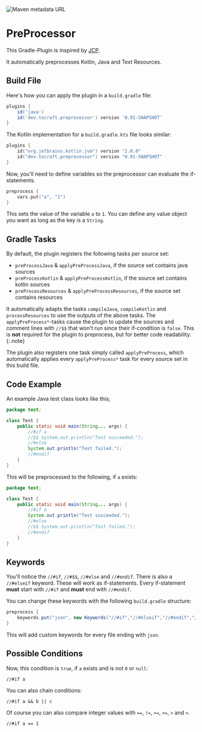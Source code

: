 ![Maven metadata URL](https://img.shields.io/maven-metadata/v?metadataUrl=https%3A%2F%2Fmaven.tocraft.dev%2Fpublic%2Fdev%2Ftocraft%2Fpreprocessor%2Fmaven-metadata.xml&style=flat-square)

# PreProcessor

This Gradle-Plugin is inspired by [JCP](https://github.com/raydac/java-comment-preprocessor).

It automatically preprocesses Kotlin, Java and Text Resources.

## Build File

Here's how you can apply the plugin in a `build.gradle` file:

~~~groovy
plugins {
    id('java')
    id('dev.tocraft.preprocessor') version '0.91-SNAPSHOT'
}
~~~

The Kotlin implementation for a `build.gradle.kts` file looks similar:

~~~kotlin
plugins {
    id("org.jetbrains.kotlin.jvm") version "2.0.0"
    id("dev.tocraft.preprocessor") version "0.91-SNAPSHOT"
}
~~~

Now, you'll need to define variables so the preprocessor can evaluate the if-statements.
~~~kotlin
preprocess {
    vars.put("a", "1")
}
~~~

This sets the value of the variable `a` to `1`. You can define any value object you want as long as the key is a `String`.

## Gradle Tasks

By default, the plugin registers the following tasks per source set:
* `preProcessJava` & `applyPreProcessJava`, if the source set contains java sources
* `preProcessKotlin` & `applyPreProcessKotlin`, if the source set contains kotlin sources
* `preProcessResources` & `applyPreProcessResources`, if the source set contains resources

It automatically adapts the tasks `compileJava`, `compileKotlin` and `processResources` to use the outputs of the above tasks.
The `applyPreProcess*`-tasks cause the plugin to update the sources and comment lines with `//$$` that won't run since their if-condition is `false`.
This is **not** required for the plugin to preprocess, but for better code readability.
{:.note}

The plugin also registers one task simply called `applyPreProcess`, which automatically applies every `applyPreProcess*` task for every source set in this build file.

## Code Example

An example Java test class looks like this;

~~~java
package test;

class Test {
    public static void main(String... args) {
        //#if a
        //$$ System.out.println("Test succeeded.");
        //#else
        System.out.println("Test failed.");
        //#endif
    }
}
~~~

This will be preprocessed to the following, if `a` exists:

~~~java
package test;

class Test {
    public static void main(String... args) {
        //#if a
        System.out.println("Test succeeded.");
        //#else
        //$$ System.out.println("Test failed.");
        //#endif
    }
}
~~~

## Keywords

You'll notice the `//#if`, `//#$$`, `//#else` and `//#endif`. There is also a `//#elseif` keyword.
These will work as if-statements. Every if-statement **must** start with `//#if` and **must** end with `//#endif`.

You can change these keywords with the following `build.gradle` structure:
~~~groovy
preprocess {
    keywords.put("json", new Keywords("//#if","//#elseif","//#endif","//\$\$"))
}
~~~

This will add custom keywords for every file ending with `json`.

## Possible Conditions

Now, this condition is `true`, if `a` exists and is not `0` or `null`:
~~~
//#if a
~~~

You can also chain conditions:

~~~
//#if a && b || c
~~~

Of course you can also compare integer values with `==`, `!=`, `>=`, `<=`, `>` and `<`.

~~~
//#if a == 1
~~~
